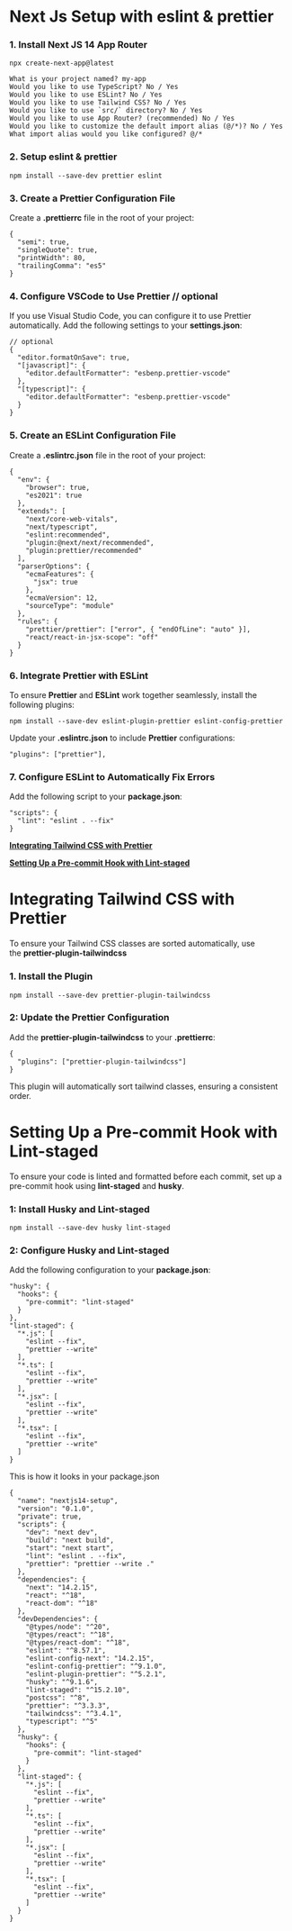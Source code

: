 # Next Js Setup with eslint & prettier

### 1. Install Next JS 14 App Router

```tsx
npx create-next-app@latest

What is your project named? my-app
Would you like to use TypeScript? No / Yes
Would you like to use ESLint? No / Yes
Would you like to use Tailwind CSS? No / Yes
Would you like to use `src/` directory? No / Yes
Would you like to use App Router? (recommended) No / Yes
Would you like to customize the default import alias (@/*)? No / Yes
What import alias would you like configured? @/*

```

### 2. Setup eslint & prettier

```tsx
npm install --save-dev prettier eslint

```

### 3. **Create a Prettier Configuration File**

Create a **.prettierrc** file in the root of your project:

```tsx
{
  "semi": true,
  "singleQuote": true,
  "printWidth": 80,
  "trailingComma": "es5"
}
```

### **4. Configure VSCode to Use Prettier // optional**

If you use Visual Studio Code, you can configure it to use Prettier automatically. Add the following settings to your **settings.json**:

```tsx
// optional
{
  "editor.formatOnSave": true,
  "[javascript]": {
    "editor.defaultFormatter": "esbenp.prettier-vscode"
  },
  "[typescript]": {
    "editor.defaultFormatter": "esbenp.prettier-vscode"
  }
}
```

### 5. **Create an ESLint Configuration File**

Create a **.eslintrc.json** file in the root of your project:

```tsx
{
  "env": {
    "browser": true,
    "es2021": true
  },
  "extends": [
    "next/core-web-vitals",
    "next/typescript",
    "eslint:recommended",
    "plugin:@next/next/recommended",
    "plugin:prettier/recommended"
  ],
  "parserOptions": {
    "ecmaFeatures": {
      "jsx": true
    },
    "ecmaVersion": 12,
    "sourceType": "module"
  },
  "rules": {
    "prettier/prettier": ["error", { "endOfLine": "auto" }],
    "react/react-in-jsx-scope": "off"
  }
}

```

### **6. Integrate Prettier with ESLint**

To ensure **Prettier** and **ESLint** work together seamlessly, install the following plugins:

```tsx
npm install --save-dev eslint-plugin-prettier eslint-config-prettier
```

Update your **.eslintrc.json** to include **Prettier** configurations:

```tsx
"plugins": ["prettier"],
```

### 7. **Configure ESLint to Automatically Fix Errors**

Add the following script to your **package.json**:

```tsx
"scripts": {
  "lint": "eslint . --fix"
}
```

[**Integrating Tailwind CSS with Prettier**](https://www.notion.so/Integrating-Tailwind-CSS-with-Prettier-12625c3b05c780eca2bfec3d5d3438da?pvs=21)

[**Setting Up a Pre-commit Hook with Lint-staged**](https://www.notion.so/Setting-Up-a-Pre-commit-Hook-with-Lint-staged-12625c3b05c7800b869dcdd0e2afae34?pvs=21)

# Integrating Tailwind CSS with Prettier

To ensure your Tailwind CSS classes are sorted automatically, use the **prettier-plugin-tailwindcss**

### 1. **Install the Plugin**

```tsx
npm install --save-dev prettier-plugin-tailwindcss
```

### **2: Update the Prettier Configuration**

Add the **prettier-plugin-tailwindcss** to your **.prettierrc**:

```tsx
{
  "plugins": ["prettier-plugin-tailwindcss"]
}
```

This plugin will automatically sort tailwind classes, ensuring a consistent order.

# Setting Up a Pre-commit Hook with Lint-staged

To ensure your code is linted and formatted before each commit, set up a pre-commit hook using **lint-staged** and **husky**.

### **1: Install Husky and Lint-staged**

```tsx
npm install --save-dev husky lint-staged
```

### **2: Configure Husky and Lint-staged**

Add the following configuration to your **package.json**:

```tsx
"husky": {
  "hooks": {
    "pre-commit": "lint-staged"
  }
},
"lint-staged": {
  "*.js": [
    "eslint --fix",
    "prettier --write"
  ],
  "*.ts": [
    "eslint --fix",
    "prettier --write"
  ],
  "*.jsx": [
    "eslint --fix",
    "prettier --write"
  ],
  "*.tsx": [
    "eslint --fix",
    "prettier --write"
  ]
}
```

This is how it looks in your package.json

```tsx
{
  "name": "nextjs14-setup",
  "version": "0.1.0",
  "private": true,
  "scripts": {
    "dev": "next dev",
    "build": "next build",
    "start": "next start",
    "lint": "eslint . --fix",
    "prettier": "prettier --write ."
  },
  "dependencies": {
    "next": "14.2.15",
    "react": "^18",
    "react-dom": "^18"
  },
  "devDependencies": {
    "@types/node": "^20",
    "@types/react": "^18",
    "@types/react-dom": "^18",
    "eslint": "^8.57.1",
    "eslint-config-next": "14.2.15",
    "eslint-config-prettier": "^9.1.0",
    "eslint-plugin-prettier": "^5.2.1",
    "husky": "^9.1.6",
    "lint-staged": "^15.2.10",
    "postcss": "^8",
    "prettier": "^3.3.3",
    "tailwindcss": "^3.4.1",
    "typescript": "^5"
  },
  "husky": {
    "hooks": {
      "pre-commit": "lint-staged"
    }
  },
  "lint-staged": {
    "*.js": [
      "eslint --fix",
      "prettier --write"
    ],
    "*.ts": [
      "eslint --fix",
      "prettier --write"
    ],
    "*.jsx": [
      "eslint --fix",
      "prettier --write"
    ],
    "*.tsx": [
      "eslint --fix",
      "prettier --write"
    ]
  }
}
```
